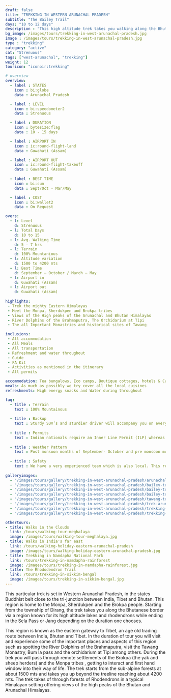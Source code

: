 ```yaml
---
draft: false
title: "TREKKING IN WESTERN ARUNACHAL PRADESH"
subtitle: "The Bailey Trail"
days: "10 to 12 days"
description : "This high altitude trek takes you walking along the Bhutanese border between prestine high altitude lakes"
bg_image: /images/tours/trekking-in-west-arunachal-pradesh.jpg
image : /images/tours/trekking-in-west-arunachal-pradesh.jpg
type : "trekking"
category: "active"
cat: "Strenuous"
tags: ["west-arunachal", "trekking"]
weight: 12
touricon: "iconoir:trekking"

# overview
overview:
  - label : STATES
    icon : bi:globe
    data : Arunachal Pradesh

  - label : LEVEL
    icon : bi:speedometer2
    data : Strenuous

  - label : DURATION
    icon : bytesize:flag
    data : 10 - 15 days

  - label : AIRPORT IN
    icon : ic:round-flight-land
    data : Guwahati (Assam)

  - label : AIRPORT OUT
    icon : ic:round-flight-takeoff
    data : Guwahati (Assam)
    
  - label : BEST TIME
    icon : bi:sun
    data : Sept/Oct - Mar/May

  - label : COST
    icon : bi:wallet2
    data : On Request

overs:
  - l: Level 
    d: Strenuous
  - l: Total Days 
    d: 10 to 15
  - l: Avg. Walking Time 
    d: 5 - 7 hrs
  - l: Terrain 
    d: 100% Mountanious
  - l: Altitude variation 
    d: 1500 to 4200 mts
  - l: Best Time 
    d: September – October / March – May
  - l: Airport in 
    d: Guwahati (Assam)
  - l: Airport out 
    d: Guwahati (Assam)
 
highlights: 
 - Trek the mighty Eastern Himalayas
 - Meet the Monpa, Sherdukpen and Brokpa tribes
 - Views of the High peaks of the Arunachal and Bhutan Himalayas
 - River Dolphins of the Brahmaputra, The Orchidarium at Tipi
 - The all Important Monastries and historical sites of Tawang

inclusions:
 - All accommodation
 - All Meals
 - All transportation
 - Refreshment and water throughout
 - Guide 
 - FA Kit
 - Activities as mentioned in the itinerary
 - All permits

accommodation: Tea bungalows, Eco camps, Boutique cottages, hotels & Camping
meals: As much as possibly we try cover all the local cuisines
refreshments: High energy snacks and Water during throughout

faq:
  - title : Terrain
    text : 100% Mountainous
  
  - title : Backup
    text : Sturdy SUV’s and sturdier driver will accompany you on every trip. The condition of roads do not allow for larger vehicles, however do our best to provide you the best in comfort in relation to the routes that we ply on.
  
  - title : Permits
    text : Indian nationals require an Inner Line Permit (ILP) whereas foreign nationals require a Restricted Area Permit (RAP / PAP). These have a govt. charge attached to them. Rest assured we take care of the arrangements.
  
  - title : Weather Pattern
    text : Post monsoon months of September- October and pre monsoon months of March-April are very pleasant with blue skies and a fair days. Peak winters are from November to February with the mercury coming down below 0 C, with heavy snowfall.
  
  - title : Safety
    text : We have a very experienced team which is also local. This reflects in the overall safety of our tours. Rest assured your guides know where extra attention is required and when. All our routes are well known to us, we know where the nearest medical facilities are, we know whom to contact if in case of an emergency, we know all the alternate routes in case of road blockages. We have CASEVAC protocols in place to streamline the process in case of emergencies. You can rest easy knowing that in the outdoors in general and this region in particular you are in safe hands with us.
  
galleryimages:
  - "/images/tours/gallery/trekking-in-west-arunachal-pradesh/arunachal-pradesh-trek.jpg"
  - "/images/tours/gallery/trekking-in-west-arunachal-pradesh/bailey-trail-arunachal-pradesh-trek.jpg"
  - "/images/tours/gallery/trekking-in-west-arunachal-pradesh/bailey-trail-trekking.jpg"
  - "/images/tours/gallery/trekking-in-west-arunachal-pradesh/bailey-trail.jpg"
  - "/images/tours/gallery/trekking-in-west-arunachal-pradesh/tawang-trek.jpg"
  - "/images/tours/gallery/trekking-in-west-arunachal-pradesh/trek-arunachal-pradesh-himalayas.jpg"
  - "/images/tours/gallery/trekking-in-west-arunachal-pradesh/trekking-in-eastern-himalayas.jpg"
  - "/images/tours/gallery/trekking-in-west-arunachal-pradesh/trekking-in-tawang.jpg"

othertours:
- title: Walks in the Clouds
  link: /tours/walking-tour-meghalaya
  image: /images/tours/walking-tour-meghalaya.jpg
- title: Walks in India's far east
  link: /tours/walking-holiday-eastern-arunachal-pradesh
  image: /images/tours/walking-holiday-eastern-arunachal-pradesh.jpg
- title: Trekking in Namdapha National Park
  link: /tours/trekking-in-namdapha-rainforest
  image: /images/tours/trekking-in-namdapha-rainforest.jpg
- title: The Rhododendron Trail
  link: /tours/trekking-in-sikkim-bengal
  image: /images/tours/trekking-in-sikkim-bengal.jpg
---
```



This particular trek is set in Western Arunachal Pradesh, in the states Buddhist belt close to the tri-junction between India, Tibet and Bhutan. This region is home to the Monpa,  Sherdukpen and the Brokpa people. Starting from the township of Dirang, the trek takes you along the Bhutanese border via a region known for its high altitude lakes and rhodendrons while ending in the Sela Pass or Jang depending on the duration one chooses.

This region is known as the eastern gateway to Tibet, an age old trading route between India, Bhutan and Tibet. In the duration of tour you will visit and experience some of the important places and aspects of this region such as spotting the River Dolphins of the Brahmaputra, visit the Tawang Monastry, Bum la pass and the orchidarium at Tipi among others. During the trek you will pass through remote settlements of the Brokpa (the yak and sheep herders) and the Monpa tribes , getting to interact and first hand window into their way of life. The trek starts from the sub-alpine forests at about 1500 mts and takes you up beyond the treeline reaching about 4200 mts. The trek takes of through forests of Rhodendrons in a typical Himalayan setting offering views of the high peaks of the Bhutan and Arunachal Himalayas.